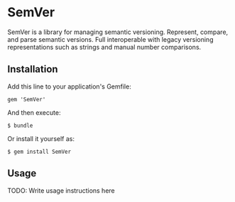 # SemVer

SemVer is a library for managing semantic versioning. Represent, compare,
and parse semantic versions. Full interoperable with legacy versioning
representations such as strings and manual number comparisons.

## Installation

Add this line to your application's Gemfile:

    gem 'SemVer'

And then execute:

    $ bundle

Or install it yourself as:

    $ gem install SemVer

## Usage

TODO: Write usage instructions here
